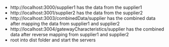 
* http://localhost:3000/supplier1 has the data from the supplier1
* http://localhost:3001/supplier2 has the data from the supplier2
* http://localhost:3003/combinedData/supplier has the combined data after mapping the data from supplier1 and supplier2
* http://localhost:3004/gatewayCharacteristics/supplier has the combined data after reverse mapping from supplier1 and supplier2
* root into dist folder and start the servers